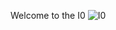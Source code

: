 Welcome to the I0
![I0](https://user-images.githubusercontent.com/47986516/79690406-e8102700-8262-11ea-8792-844f59503f11.png)
